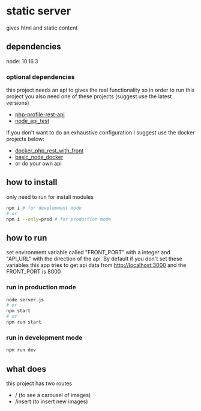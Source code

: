 # static server

gives html and static content

## dependencies

node: 10.16.3

### optional dependencies

this project needs an api to gives the real functionality so in order to run this project you also need one of these projects (suggest use the latest versions)

- [php-profile-rest-api](https://github.com/siht/php-profile-rest-api)
- [node_api_test](https://github.com/siht/node_api_test)

if you don't want to do an exhaustive configuration I suggest use the docker projects below:

- [docker_php_rest_with_front](https://github.com/siht/docker_php_rest_with_front)
- [basic_node_docker](https://github.com/siht/basic_node_docker)
- or do your own api

## how to install

only need to run for install modules

```bash
npm i # for development mode
# or
npm i --only=prod # for production mode
```

## how to run

set environment variable called "FRONT_PORT" with a integer and "API_URL" with the direction of the api. By default if you don't set these variables this app tries to get api data from <http://localhost:3000> and the FRONT_PORT is 8000

### run in production mode

```bash
node server.js
# or
npm start
# or
npm run start
```

### run in development mode

```bash
npm run dev
```

## what does

this project has two routes

- / (to see a carousel of images)
- /insert (to insert new images)
